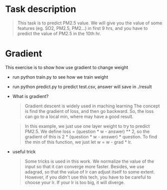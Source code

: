 # Task description
> This task is to predict PM2.5 value. We will give you the value of some features
    (eg. SO2, PM2.5, PM2...) in first 9 hrs, and you have to predict the value of 
    PM2.5 in the 10th hr.

# Gradient
This exercise is to show how use gradient to change weight
* run python train.py to see how we train weight
* run python predict.py to predict test.csv, answer will save in ./result

* What is gradient?
    > Gradient descent is widely used in maching learning
    > The concept is find the gradient of loss, and then go backward.
    > So, the loss can go to a local min, where may have a good result.
    
    > In this example, we just use one layer weight to try to predict PM2.5.
    > We define loss = (question * w - answer) ** 2, 
    > so the gradient of this is 2 * (question * w - answer) * question. 
    > To find the min of this function, we just let w = w - grad * lr.
* useful trick   
    > Some tricks is used in this work. 
    > We normalize the value of the input so that it can converge more faster.
    > Besides, we use adagrad, so that the value of lr can adjust itself to some extent. 
    > However, if you didn't use this tech, you have to be careful to choose your lr. 
    > If your lr is too big, it will diverge.
